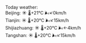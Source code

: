 Today weather:  
Beijing: ☀️ 🌡️+21°C 🌬️↙0km/h  
Tianjin: ☀️ 🌡️+20°C 🌬️↙15km/h  
Shijiazhuang: ☀️ 🌡️+20°C 🌬️←4km/h  
Tangshan: ☀️ 🌡️+20°C 🌬️↙15km/h  
